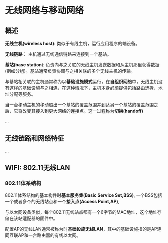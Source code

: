 # 无线网络与移动网络


## 概述

**无线主机(wireless host)**: 类似于有线主机，运行应用程序的端设备。

**无线链路：** 主机通过无线通信链路来连接到一个基站。

**基站(base station**): 负责向与之关联的无线主机发送数据和从主机那里获得数据(例如分组)。基站通常负责协调与之相关联的多个无线主机的传输。

与基站相关联的主机通常称为以**基础设施模式**运行，在**自组织网络**中，无线主机没有这样的基础设施与之相连，在这种情况下，主机本身必须提供包括路由选择、地址分配等服务。

当一台移动主机的移动超出一个基站的覆盖范围并到达另一个基站的覆盖范围之后，它将改变其接入到更大网络的连接点。这一过程称为**切换(handoff)**

...

## 无线链路和网络特征



...

## WIFI: 802.11无线LAN

### 802.11体系结构

802.11体系结构的基本构件时**基本服务集(Basic Service Set,BSS)**, 一个BSS包括一个或者多个的无线站点和一个**接入点(Access Point,AP)**,

与以太网设备类似，每个802.11无线站点都有一个6字节的MAC地址，这个地址存储在该站适配器的固件中。

配置AP的无线LAN通常被称为时**基础设施无线LAN**，其中的基础设施指的是AP连同互联AP和一台路由器的有线以太网。